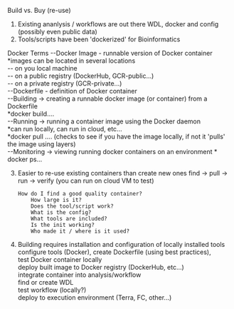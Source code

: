 Build vs. Buy (re-use)


1. Existing ananlysis / workflows are out there
    WDL, docker and config (possibly even public data)
2. Tools/scripts have been 'dockerized' for Bioinformatics

Docker Terms
    --Docker Image - runnable version of Docker container  
        *images can be located in several locations  
            -- on you local machine  
            -- on a public registry (DockerHub, GCR-public...)  
            -- on a private registry (GCR-private...)  
    --Dockerfile - definition of Docker container  
    --Building -> creating a runnable docker image (or container) from a Dockerfile  
        *docker build....  
    --Running -> running a container image using the Docker daemon  
        *can run locally, can run in cloud, etc...  
        *docker pull .... (checks to see if you have the image locally, if not it 'pulls'  the image using layers)  
    --Monitoring -> viewing running docker containers on an environment
        * docker ps...

 3. Easier to re-use existing containers than create new ones
        find -> pull -> run -> verify (you can run on cloud VM to test)

        How do I find a good quality container?
            How large is it?
            Does the tool/script work?
            What is the config?
            What tools are included?
            Is the init working?
            Who made it / where is it used?

  4. Building requires installation and configuration of locally installed tools  
        configure tools (Docker), create Dockerfile (using best practices),   
            test Docker container locally  
            deploy built image to Docker registry (DockerHub, etc...)  
        integrate container into analysis/workflow  
            find or create WDL  
            test workflow (locally?)  
            deploy to execution environment (Terra, FC, other...)
        

